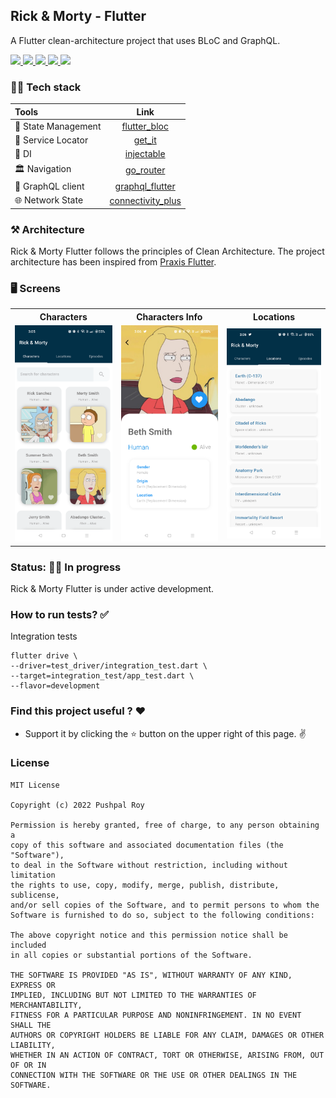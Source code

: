 ## Rick & Morty - Flutter

  <p align="left"> A Flutter clean-architecture project that uses BLoC and GraphQL.</p>

  <p align="left">
      <a href = "https://github.com/Solido/awesome-flutter">
        <img src = "https://img.shields.io/badge/Awesome-Flutter-blue.svg?color=blue&style=for-the-badge" />
      </a>
      <a href = "https://github.com/pushpalroy/rick_morty_flutter/stargazers">
        <img src="https://img.shields.io/github/stars/pushpalroy/rick_morty_flutter?color=green&style=for-the-badge" />
      </a>
      <a href = "https://github.com/pushpalroy/rick_morty_flutter/network/members">
          <img src="https://img.shields.io/github/forks/pushpalroy/rick_morty_flutter?color=green&style=for-the-badge" />
      </a>
      <a href = "https://github.com/pushpalroy/rick_morty_flutter/watchers">
          <img src="https://img.shields.io/github/watchers/pushpalroy/rick_morty_flutter?color=yellowgreen&style=for-the-badge" />
      </a>
      <a href = "https://github.com/pushpalroy/rick_morty_flutter/issues">
          <img src="https://img.shields.io/github/issues/pushpalroy/rick_morty_flutter?color=orange&style=for-the-badge" />
      </a>
  </p>

### 👨‍💻 Tech stack

| Tools               |                              Link                               |
|:--------------------|:---------------------------------------------------------------:|
| 🤖 State Management |      [flutter_bloc](https://pub.dev/packages/flutter_bloc)      |
| 💚 Service Locator  |            [get_it](https://pub.dev/packages/get_it)            |
| 💉 DI               |        [injectable](https://pub.dev/packages/injectable)        |
| 🏛 Navigation       |         [go_router](https://pub.dev/packages/go_router)         |
| 🌊 GraphQL client   |   [graphql_flutter](https://pub.dev/packages/graphql_flutter)   |
| 🌐 Network State    | [connectivity_plus](https://pub.dev/packages/connectivity_plus) |

### ⚒️ Architecture

Rick & Morty Flutter follows the principles of Clean Architecture.
The project architecture has been inspired
from [Praxis Flutter](https://github.com/mutualmobile/PraxisFlutter).

### 🖥️ Screens

<table style="width:100%">
  <tr>
    <th>Characters</th>
    <th>Characters Info</th> 
    <th>Locations</th>
  </tr>
  <tr>
    <td><img src = "art/characters.png" width=240/></td> 
    <td><img src = "art/character_info.png" width=240/></td>
    <td><img src = "art/locations.png" width=240/></td>
  </tr>
</table>

### Status: 👩‍💻 In progress

<p>Rick & Morty Flutter is under active development.</p>

### How to run tests? ✅

Integration tests

```
flutter drive \
--driver=test_driver/integration_test.dart \
--target=integration_test/app_test.dart \
--flavor=development
```

### Find this project useful ? ❤️

- Support it by clicking the ⭐️ button on the upper right of this page. ✌️

### License

```
MIT License

Copyright (c) 2022 Pushpal Roy

Permission is hereby granted, free of charge, to any person obtaining a 
copy of this software and associated documentation files (the "Software"), 
to deal in the Software without restriction, including without limitation 
the rights to use, copy, modify, merge, publish, distribute, sublicense, 
and/or sell copies of the Software, and to permit persons to whom the 
Software is furnished to do so, subject to the following conditions:

The above copyright notice and this permission notice shall be included 
in all copies or substantial portions of the Software.

THE SOFTWARE IS PROVIDED "AS IS", WITHOUT WARRANTY OF ANY KIND, EXPRESS OR 
IMPLIED, INCLUDING BUT NOT LIMITED TO THE WARRANTIES OF MERCHANTABILITY, 
FITNESS FOR A PARTICULAR PURPOSE AND NONINFRINGEMENT. IN NO EVENT SHALL THE 
AUTHORS OR COPYRIGHT HOLDERS BE LIABLE FOR ANY CLAIM, DAMAGES OR OTHER LIABILITY, 
WHETHER IN AN ACTION OF CONTRACT, TORT OR OTHERWISE, ARISING FROM, OUT OF OR IN 
CONNECTION WITH THE SOFTWARE OR THE USE OR OTHER DEALINGS IN THE SOFTWARE.
```
